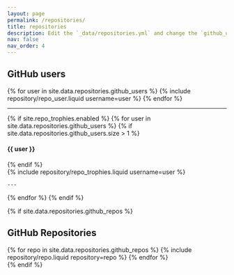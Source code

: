 ```yaml
---
layout: page
permalink: /repositories/
title: repositories
description: Edit the `_data/repositories.yml` and change the `github_users` and `github_repos` lists to include your own GitHub profile and repositories.
nav: false
nav_order: 4
---
```


## GitHub users

<div class="repositories d-flex flex-wrap flex-md-row flex-column justify-content-between align-items-center">
  {% for user in site.data.repositories.github_users %}
    {% include repository/repo_user.liquid username=user %}
  {% endfor %}
</div>

---

{% if site.repo_trophies.enabled %}
  {% for user in site.data.repositories.github_users %}
    {% if site.data.repositories.github_users.size > 1 %}
      <h4>{{ user }}</h4>
    {% endif %}
    <div class="repositories d-flex flex-wrap flex-md-row flex-column justify-content-between align-items-center">
      {% include repository/repo_trophies.liquid username=user %}
    </div>

    ---

  {% endfor %}
{% endif %}

{% if site.data.repositories.github_repos %}
  ## GitHub Repositories

  <div class="repositories d-flex flex-wrap flex-md-row flex-column justify-content-between align-items-center">
    {% for repo in site.data.repositories.github_repos %}
      {% include repository/repo.liquid repository=repo %}
    {% endfor %}
  </div>
{% endif %}
